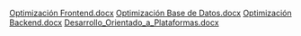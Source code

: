 [Optimización Frontend.docx](https://github.com/user-attachments/files/17971325/Optimizacion.Frontend.docx)
[Optimización Base de Datos.docx](https://github.com/user-attachments/files/17971324/Optimizacion.Base.de.Datos.docx)
[Optimización Backend.docx](https://github.com/user-attachments/files/17971323/Optimizacion.Backend.docx)
[Desarrollo_Orientado_a_Plataformas.docx](https://github.com/user-attachments/files/17971322/Desarrollo_Orientado_a_Plataformas.docx)
